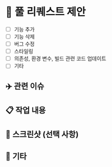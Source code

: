 # 🚀 풀 리퀘스트 제안

- [ ] 기능 추가
- [ ] 기능 삭제
- [ ] 버그 수정
- [ ] 스타일링
- [ ] 의존성, 환경 변수, 빌드 관련 코드 업데이트
- [ ] 기타

## ✈️ 관련 이슈

<!-- 닫고자 하는 이슈 번호를 아래에 적어주세요. 예: close #(이슈번호) -->

## 📋 작업 내용

<!-- 수정한 내용이나 추가한 기능에 대해 자세히 설명해 주세요. -->

## 📸 스크린샷 (선택 사항)

<!-- 수정된 화면 또는 기능을 시연할 수 있는 스크린샷을 첨부할 수 있습니다. -->

## 📄 기타

<!-- 추가적으로 전달하고 싶은 내용이나 특별한 요구 사항이 있으면 작성해 주세요. -->
